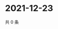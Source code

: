 # 2021-12-23

共 0 条

<!-- BEGIN WEIBO -->
<!-- 最后更新时间 Thu Dec 23 2021 14:18:46 GMT+0800 (China Standard Time) -->

<!-- END WEIBO -->
